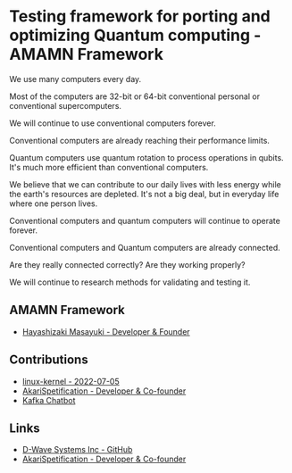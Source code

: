 # Testing framework for porting and optimizing Quantum computing - AMAMN Framework

We use many computers every day.   
  
Most of the computers are 32-bit or 64-bit conventional personal or conventional supercomputers.  
  
We will continue to use conventional computers forever.  
  
Conventional computers are already reaching their performance limits.  
  
Quantum computers use quantum rotation to process operations in qubits.  It's much more efficient than conventional computers.  
  
We believe that we can contribute to our daily lives with less energy while the earth's resources are depleted.  It's not a big deal, but in everyday life where one person lives.  
  
Conventional computers and quantum computers will continue to operate forever.  
  
Conventional computers and Quantum computers are already connected.  
  
Are they really connected correctly?  Are they working properly?  
  
We will continue to research methods for validating and testing it.  
  
## AMAMN Framework
- [Hayashizaki Masayuki - Developer & Founder](https://ama.mn)

## Contributions
- [linux-kernel - 2022-07-05](https://lkml.org/lkml/2022/7/5/172)
- [AkariSpetification - Developer & Co-founder](https://akari.mn)
- [Kafka Chatbot](https://takahashi-akari.github.io/kafka_chatbot/)

## Links
- [D-Wave Systems Inc - GitHub](https://github.com/dwavesystems)  
- [AkariSpetification - Developer & Co-founder](https://akari.mn)
